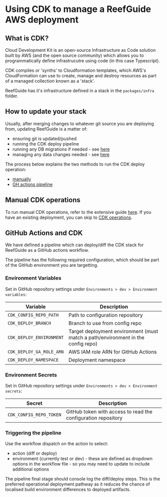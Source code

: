 # Using CDK to manage a ReefGuide AWS deployment

## What is CDK?

Cloud Development Kit is an open-source Infrastructure as Code solution built by AWS (and the open source community) which allows you to programmatically define infrastrucutre using code (in this case Typescript).

CDK compiles or 'synths' to Cloudformation templates, which AWS's CloudFormation can use to create, manage and destroy resources as part of a managed collection known as a 'stack'.

ReefGuide has it's infrastructure defined in a stack in the `packages/infra` folder.

## How to update your stack

Usually, after merging changes to whatever git source you are deploying from, updating ReefGuide is a matter of:

- ensuring git is updated/pushed
- running the CDK deploy pipeline
- running any DB migrations if needed - see [here](./migrating-production-db.md)
- managing any data changes needed - see [here](./managing-efs-data.md)

The process below explains the two methods to run the CDK deploy operation:

- [manually](#manual-cdk-operations)
- [GH actions pipeline](#github-actions-and-cdk)

## Manual CDK operations

To run manual CDK operations, refer to the extensive guide [here](./deploying-with-cdk). If you have an existing deployment, you can skip to [CDK operations](./deploying-with-cdk#cdk-operations).

## GitHub Actions and CDK

We have defined a pipeline which can deploy/diff the CDK stack for ReefGuide as a GitHub actions workflow.

The pipeline has the following required configuration, which should be part of the GitHub environment you are targetting.

### Environment Variables

Set in GitHub repository settings under `Environments > dev > Environment variables`:

| Variable                 | Description                                                                      |
| ------------------------ | -------------------------------------------------------------------------------- |
| `CDK_CONFIG_REPO_PATH`   | Path to configuration repository                                                 |
| `CDK_DEPLOY_BRANCH`      | Branch to use from config repo                                                   |
| `CDK_DEPLOY_ENVIRONMENT` | Target deployment environment (must match a path/environment in the config repo) |
| `CDK_DEPLOY_GA_ROLE_ARN` | AWS IAM role ARN for GitHub Actions                                              |
| `CDK_DEPLOY_NAMESPACE`   | Deployment namespace                                                             |

### Environment Secrets

Set in GitHub repository settings under `Environments > dev > Environment secrets`:

| Secret                  | Description                                                   |
| ----------------------- | ------------------------------------------------------------- |
| `CDK_CONFIG_REPO_TOKEN` | GitHub token with access to read the configuration repository |

### Triggering the pipeline

Use the workflow dispatch on the action to select:

- action (diff or deploy)
- environment (currently test or dev) - these are defined as dropdown options in the workflow file - so you may need to update to include additional options

The pipeline final stage should console log the diff/deploy steps. This is the preferred operational deployment pathway as it reduces the chance of localised build environment differences to deployed artifacts.
